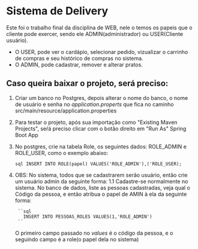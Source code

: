 # Sistema de Delivery

  Este foi o trabalho final da disciplina de WEB, nele o temos os papeis que o cliente pode exercer, sendo ele ADMIN(administrador)
ou USER(Cliente usuário).

  * O USER, pode ver o cardápio, selecionar pedido, vizualizar o carrinho de compras e seu histórico de compras no sistema.
  * O ADMIN, pode cadastrar, remover e alterar pratos.
  
 ## Caso queira baixar o projeto, será preciso:
 
  1. Criar um banco no Postgres, depois alterar o nome do banco, o nome de usuário e senha no _application.properts_ que fica no caminho
      src/main/resource/application.properties
  2. Para testar o projeto, após sua importação como "Existing Maven Projects", seŕá preciso clicar com o botão direito em "Run As"
      Spring Boot App
  3. No postgres, crie na tabela Role, os seguintes dados: ROLE_ADMIN e ROLE_USER, como o exemplo abaixo:
  
      ``sql
        INSERT INTO ROLE(papel) VALUES('ROLE_ADMIN'),('ROLE_USER);
      ``
  4. OBS: No sistema, todos que se cadastrarem serão usuário, então crie um usuário admin da seguinte forma:
          1.1 Cadastre-se normalmente no sistema. No banco de dados, liste as pessoas cadastradas, veja qual o 
          Código da pessoa, e então atribua o papel de AMIN à ela da seguinte forma:
          
          ``sql
            INSERT INTO PESSOAS_ROLES VALUES(1,'ROLE_ADMIN')
          ``
     O primeiro campo passado no _values_ é o código da pessoa, e o seguindo campo é a role(o papel dela no sistema)
